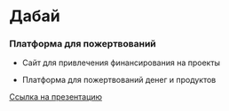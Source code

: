 # Дабай
### Платформа для пожертвований
+ Сайт для привлечения
финансирования на проекты

+ Платформа для
пожертвований денег
и продуктов

[Ссылка на презентацию]([https://nodejs.org/](https://drive.google.com/file/d/1j2rce3xD5JZDpnsi_DKb8FNu6EPobPE5/view?usp=sharing)) 
 
